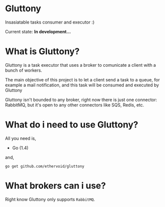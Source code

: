 # Gluttony

Insasiatable tasks consumer and executor :)

Current state: **In development...**

# What is Gluttony?

Gluttony is a task executor that uses a broker to comunicate a client with a bunch of workers.

The main objective of this project is to let a client send a task to a queue, for example a mail
notification, and this task will be consumed and executed by Gluttony

Gluttony isn't bounded to any broker, right now there is just one connector: RabbitMQ, but it's
open to any other connectors like SQS, Redis, etc.

# What do i need to use Gluttony?

All you need is,

* Go (1.4)

and,

```go get github.com/ethervoid/gluttony```

# What brokers can i use?

Right know Gluttony only supports ```RabbitMQ```.
